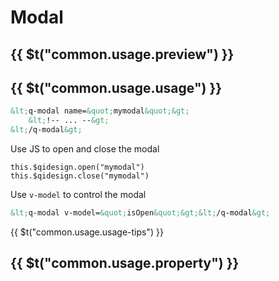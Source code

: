 # Modal

## {{ $t("common.usage.preview") }}

<example></example>

## {{ $t("common.usage.usage") }}

```html
&lt;q-modal name=&quot;mymodal&quot;&gt;
    &lt;!-- ... --&gt;
&lt;/q-modal&gt;
```

Use JS to open and close the modal

```
this.$qidesign.open("mymodal")
this.$qidesign.close("mymodal")
```

Use `v-model` to control the modal

```html
&lt;q-modal v-model=&quot;isOpen&quot;&gt;&lt;/q-modal&gt;
```

{{ $t("common.usage.usage-tips") }}

## {{ $t("common.usage.property") }}

<property-block>
    <property-item
        name="name"
        definition="Unique modal name"
        values="String"
    >
    </property-item>
    <property-item
        name="open"
        definition="Whether the modal is open (v-model)"
        defaults="false"
        values="Boolean"
    >
    </property-item>
    <property-item
        name="noclose"
        definition="Whether to disabled that close by click on the mask"
        defaults="false"
        values="Boolean"
    >
    </property-item>
</property-block>